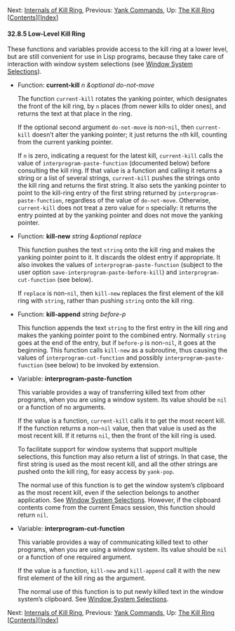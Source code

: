

Next: [Internals of Kill Ring](Internals-of-Kill-Ring.html), Previous: [Yank Commands](Yank-Commands.html), Up: [The Kill Ring](The-Kill-Ring.html)   \[[Contents](index.html#SEC_Contents "Table of contents")]\[[Index](Index.html "Index")]

#### 32.8.5 Low-Level Kill Ring

These functions and variables provide access to the kill ring at a lower level, but are still convenient for use in Lisp programs, because they take care of interaction with window system selections (see [Window System Selections](Window-System-Selections.html)).

*   Function: **current-kill** *n \&optional do-not-move*

    The function `current-kill` rotates the yanking pointer, which designates the front of the kill ring, by `n` places (from newer kills to older ones), and returns the text at that place in the ring.

    If the optional second argument `do-not-move` is non-`nil`, then `current-kill` doesn’t alter the yanking pointer; it just returns the `n`th kill, counting from the current yanking pointer.

    If `n` is zero, indicating a request for the latest kill, `current-kill` calls the value of `interprogram-paste-function` (documented below) before consulting the kill ring. If that value is a function and calling it returns a string or a list of several strings, `current-kill` pushes the strings onto the kill ring and returns the first string. It also sets the yanking pointer to point to the kill-ring entry of the first string returned by `interprogram-paste-function`, regardless of the value of `do-not-move`. Otherwise, `current-kill` does not treat a zero value for `n` specially: it returns the entry pointed at by the yanking pointer and does not move the yanking pointer.

<!---->

*   Function: **kill-new** *string \&optional replace*

    This function pushes the text `string` onto the kill ring and makes the yanking pointer point to it. It discards the oldest entry if appropriate. It also invokes the values of `interprogram-paste-function` (subject to the user option `save-interprogram-paste-before-kill`) and `interprogram-cut-function` (see below).

    If `replace` is non-`nil`, then `kill-new` replaces the first element of the kill ring with `string`, rather than pushing `string` onto the kill ring.

<!---->

*   Function: **kill-append** *string before-p*

    This function appends the text `string` to the first entry in the kill ring and makes the yanking pointer point to the combined entry. Normally `string` goes at the end of the entry, but if `before-p` is non-`nil`, it goes at the beginning. This function calls `kill-new` as a subroutine, thus causing the values of `interprogram-cut-function` and possibly `interprogram-paste-function` (see below) to be invoked by extension.

<!---->

*   Variable: **interprogram-paste-function**

    This variable provides a way of transferring killed text from other programs, when you are using a window system. Its value should be `nil` or a function of no arguments.

    If the value is a function, `current-kill` calls it to get the most recent kill. If the function returns a non-`nil` value, then that value is used as the most recent kill. If it returns `nil`, then the front of the kill ring is used.

    To facilitate support for window systems that support multiple selections, this function may also return a list of strings. In that case, the first string is used as the most recent kill, and all the other strings are pushed onto the kill ring, for easy access by `yank-pop`.

    The normal use of this function is to get the window system’s clipboard as the most recent kill, even if the selection belongs to another application. See [Window System Selections](Window-System-Selections.html). However, if the clipboard contents come from the current Emacs session, this function should return `nil`.

<!---->

*   Variable: **interprogram-cut-function**

    This variable provides a way of communicating killed text to other programs, when you are using a window system. Its value should be `nil` or a function of one required argument.

    If the value is a function, `kill-new` and `kill-append` call it with the new first element of the kill ring as the argument.

    The normal use of this function is to put newly killed text in the window system’s clipboard. See [Window System Selections](Window-System-Selections.html).

Next: [Internals of Kill Ring](Internals-of-Kill-Ring.html), Previous: [Yank Commands](Yank-Commands.html), Up: [The Kill Ring](The-Kill-Ring.html)   \[[Contents](index.html#SEC_Contents "Table of contents")]\[[Index](Index.html "Index")]
